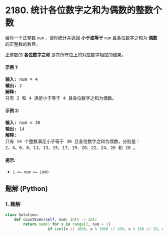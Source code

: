 # 2180. 统计各位数字之和为偶数的整数个数
给你一个正整数 `num` ，请你统计并返回 **小于或等于** `num` 且各位数字之和为 **偶数** 的正整数的数目。

正整数的 **各位数字之和** 是其所有位上的对应数字相加的结果。

#### 示例 1:
<pre>
<strong>输入:</strong> num = 4
<strong>输出:</strong> 2
<strong>解释:</strong>
只有 2 和 4 满足小于等于 4 且各位数字之和为偶数。
</pre>

#### 示例 2:
<pre>
<strong>输入:</strong> num = 30
<strong>输出:</strong> 14
<strong>解释:</strong>
只有 14 个整数满足小于等于 30 且各位数字之和为偶数，分别是：
2、4、6、8、11、13、15、17、19、20、22、24、26 和 28 。
</pre>

#### 提示:
* `1 <= num <= 1000`

## 题解 (Python)

### 1. 题解
```Python
class Solution:
    def countEven(self, num: int) -> int:
        return sum(1 for x in range(2, num + 1)
                   if sum([x // 1000, x % 1000 // 100, x % 100 // 10, x % 10]) % 2 == 0)
```
